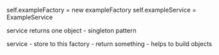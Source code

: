 self.exampleFactory = new exampleFactory
self.exampleService = ExampleService

service returns one object - singleton pattern

service - store to this
factory - return something - helps to build objects
